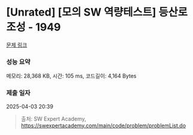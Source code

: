 # [Unrated] [모의 SW 역량테스트] 등산로 조성 - 1949 

[문제 링크](https://swexpertacademy.com/main/code/problem/problemDetail.do?contestProbId=AV5PoOKKAPIDFAUq) 

### 성능 요약

메모리: 28,368 KB, 시간: 105 ms, 코드길이: 4,164 Bytes

### 제출 일자

2025-04-03 20:39



> 출처: SW Expert Academy, https://swexpertacademy.com/main/code/problem/problemList.do